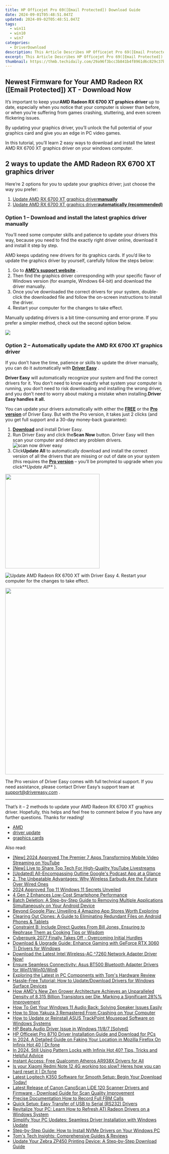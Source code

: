 ```yaml
---
title: HP Officejet Pro 69([Email Protected]) Download Guide
date: 2024-09-01T05:48:51.047Z
updated: 2024-09-02T05:48:51.047Z
tags:
  - win11
  - win10
  - win7
categories:
  - DriverDownload
description: This Article Describes HP Officejet Pro 69([Email Protected]) Download Guide
excerpt: This Article Describes HP Officejet Pro 69([Email Protected]) Download Guide
thumbnail: https://thmb.techidaily.com/29a96f3bcc3b841b4f8961d6c829c37b0d1cbb55b276ad7aa67abd1cbcf1e8ed.jpg
---
```


## Newest Firmware for Your AMD Radeon RX ([Email Protected]) XT - Download Now

It’s important to keep your**AMD Radeon RX 6700 XT graphics driver** up to date, especially when you notice that your computer is slower than before, or when you’re suffering from games crashing, stuttering, and even screen flickering issues.

 By updating your graphics driver, you’ll unlock the full potential of your graphics card and give you an edge in PC video games.

 In this tutorial, you’ll learn 2 easy ways to download and install the latest AMD RX 6700 XT graphics driver on your windows computer.

## 2 ways to update the AMD Radeon RX 6700 XT graphics driver

 Here’re 2 options for you to update your graphics driver; just choose the way you prefer:

1. [Update AMD RX 6700 XT graphics driver**manually**](https://tools.techidaily.com/drivereasy/download/)
2. [Update AMD RX 6700 XT graphics driver**automatically (recommended)**](https://www.drivereasy.com/knowledge/latest-amd-rx-6700-xt-driver-download-for-windows/#h-option-2-automatically-update-the-amd-rx-6700-xt-graphics-driver)

### Option 1 – Download and install the latest graphics driver manually

 You’ll need some computer skills and patience to update your drivers this way, because you need to find the exactly right driver online, download it and install it step by step.

 AMD keeps updating new drivers for its graphics cards. If you’d like to update the graphics driver by yourself, carefully follow the steps below:

1. Go to **[AMD’s support website](https://www.amd.com/en/support)**  .
2. Then find the graphics driver corresponding with your specific flavor of Windows version (for example, Windows 64-bit) and download the driver manually.
3. Once you’ve downloaded the correct drivers for your system, double-click the downloaded file and follow the on-screen instructions to install the driver.
4. Restart your computer for the changes to take effect.

 Manually updating drivers is a bit time-consuming and error-prone. If you prefer a simpler method, check out the second option below.

<!-- affiliate ads begin -->
<a href="https://shop.incomedia.eu/order/checkout.php?PRODS=12730965&QTY=1&AFFILIATE=108875&CART=1"><img src="https://incomedia.eu/files/images/affiliates/w5/03_WBSX5_728x90_red_CTA.jpg" border="0"></a>
<!-- affiliate ads end -->
### **Option 2 – Automatically update the AMD RX 6700 XT graphics driver**

 If you don’t have the time, patience or skills to update the driver manually, you can do it automatically with **[Driver Easy](https://tools.techidaily.com/drivereasy/download/)**  .

**Driver Easy** will automatically recognize your system and find the correct drivers for it. You don’t need to know exactly what system your computer is running, you don’t need to risk downloading and installing the wrong driver, and you don’t need to worry about making a mistake when installing.**Driver Easy handles it all.**

 You can update your drivers automatically with either the **[FREE](https://tools.techidaily.com/drivereasy/download/)**  or the[](https://tools.techidaily.com/drivereasy/download/) **[Pro version](https://tools.techidaily.com/drivereasy/download/)**  of Driver Easy. But with the Pro version, it takes just 2 clicks (and you get full support and a 30-day money-back guarantee):

1. **[Download](https://tools.techidaily.com/drivereasy/download/)**  and install Driver Easy.
2. Run Driver Easy and click the**Scan Now** button. Driver Easy will then scan your computer and detect any problem drivers.  
![scan now driver easy](https://images.drivereasy.com/wp-content/uploads/2020/09/scan-now-driver-easy-2.jpg)
3. Click**Update All** to automatically download and install the correct version of all the drivers that are missing or out of date on your system (this requires the[](https://tools.techidaily.com/drivereasy/download/) **[Pro version](https://tools.techidaily.com/drivereasy/download/)**  – you’ll be prompted to upgrade when you click**_Update All_** ).  
<!-- affiliate ads begin -->
<a href="https://coinrule.sjv.io/c/5597632/1958374/18409" target="_top" id="1958374"><img src="//a.impactradius-go.com/display-ad/18409-1958374" border="0" alt="" width="300" height="300"/></a><img height="0" width="0" src="https://imp.pxf.io/i/5597632/1958374/18409" style="position:absolute;visibility:hidden;" border="0" />
<!-- affiliate ads end -->
![Update AMD Radeon RX 6700 XT with Driver Easy](https://images.drivereasy.com/wp-content/uploads/2021/03/Update-AMD-Radeon-RX-6700-XT-with-Driver-Easy.jpg)
4. Restart your computer for the changes to take effect.
<!-- affiliate ads begin -->
<a href="https://mushroom-supplies.sjv.io/c/5597632/1692242/18134" target="_top" id="1692242"><img src="//a.impactradius-go.com/display-ad/18134-1692242" border="0" alt="" width="834" height="592"/></a><img height="0" width="0" src="https://imp.pxf.io/i/5597632/1692242/18134" style="position:absolute;visibility:hidden;" border="0" />
<!-- affiliate ads end -->

 The Pro version of Driver Easy comes with full technical support. If you need assistance, please contact Driver Easy’s support team at [support@drivereasy.com](https://tools.techidaily.com/drivereasy/download/) .

---

 That’s it – 2 methods to update your AMD Radeon RX 6700 XT graphics driver. Hopefully, this helps and feel free to comment below if you have any further questions. Thanks for reading!

* [AMD](https://tools.techidaily.com/drivereasy/download/)
* [driver update](https://tools.techidaily.com/drivereasy/download/)
* [graphics cards](https://tools.techidaily.com/drivereasy/download/)

<ins class="adsbygoogle"
     style="display:block"
     data-ad-format="autorelaxed"
     data-ad-client="ca-pub-7571918770474297"
     data-ad-slot="1223367746"></ins>



<ins class="adsbygoogle"
     style="display:block"
     data-ad-client="ca-pub-7571918770474297"
     data-ad-slot="8358498916"
     data-ad-format="auto"
     data-full-width-responsive="true"></ins>

<span class="atpl-alsoreadstyle">Also read:</span>
<div><ul>
<li><a href="https://youtube-sure.techidaily.com/024-approved-the-premier-7-apps-transforming-mobile-video-streaming-on-youtube/"><u>[New] 2024 Approved  The Premier 7 Apps Transforming Mobile Video Streaming on YouTube</u></a></li>
<li><a href="https://facebook-video-share.techidaily.com/new-live-to-share-top-tech-for-high-quality-youtube-livestreams/"><u>[New] Live to Share  Top Tech For High-Quality YouTube Livestreams</u></a></li>
<li><a href="https://fox-helps.techidaily.com/updated-all-encompassing-outline-googles-podcast-app-at-a-glance/"><u>[Updated] All-Encompassing Outline  Google's Podcast App at a Glance</u></a></li>
<li><a href="https://hardware-updates.techidaily.com/2-the-unbeatable-advantages-why-wireless-earbuds-are-the-future-over-wired-ones/"><u>2. The Unbeatable Advantages: Why Wireless Earbuds Are the Future Over Wired Ones</u></a></li>
<li><a href="https://some-approaches.techidaily.com/2024-approved-top-11-windows-11-secrets-unveiled/"><u>2024 Approved  Top 11 Windows 11 Secrets Unveiled</u></a></li>
<li><a href="https://hardware-updates.techidaily.com/4-gen-2-enhances-low-cost-smartphone-performance/"><u>4 Gen 2 Enhances Low-Cost Smartphone Performance</u></a></li>
<li><a href="https://hardware-updates.techidaily.com/batch-deletion-a-step-by-step-guide-to-removing-multiple-applications-simultaneously-on-your-android-device/"><u>Batch Deletion: A Step-by-Step Guide to Removing Multiple Applications Simultaneously on Your Android Device</u></a></li>
<li><a href="https://hardware-updates.techidaily.com/beyond-google-play-unveiling-4-amazing-app-stores-worth-exploring/"><u>Beyond Google Play: Unveiling 4 Amazing App Stores Worth Exploring</u></a></li>
<li><a href="https://hardware-updates.techidaily.com/clearing-out-clones-a-guide-to-eliminating-redundant-files-on-android-phones-and-tablets/"><u>Clearing Out Clones: A Guide to Eliminating Redundant Files on Android Phones & Tablets</u></a></li>
<li><a href="https://hardware-updates.techidaily.com/1722970659933-constraint-b-include-direct-quotes-from-bill-jones-ensuring-to-rephrase-them-as-cooking-tips-or-wisdom/"><u>Constraint B: Include Direct Quotes From Bill Jones, Ensuring to Rephrase Them as Cooking Tips or Wisdom</u></a></li>
<li><a href="https://win-able.techidaily.com/cyberpunk-2077-finally-takes-off-overcoming-initial-hurdles/"><u>Cyberpunk 2077 Finally Takes Off - Overcoming Initial Hurdles</u></a></li>
<li><a href="https://hardware-updates.techidaily.com/download-and-upgrade-guide-enhance-gaming-with-geforce-rtx-3060-ti-drivers-for-windows/"><u>Download & Upgrade Guide: Enhance Gaming with GeForce RTX 3060 Ti Drivers for Windows</u></a></li>
<li><a href="https://hardware-updates.techidaily.com/download-the-latest-intel-wireless-ac-7260-network-adapter-driver-now/"><u>Download the Latest Intel Wireless-AC ^7260 Network Adapter Driver Now!</u></a></li>
<li><a href="https://hardware-updates.techidaily.com/ensure-seamless-connectivity-asus-bt500-bluetooth-adapter-drivers-for-win11win10win8/"><u>Ensure Seamless Connectivity: Asus BT500 Bluetooth Adapter Drivers for Win11/Win10/Win8</u></a></li>
<li><a href="https://hardware-updates.techidaily.com/exploring-the-latest-in-pc-components-with-toms-hardware-review/"><u>Exploring the Latest in PC Components with Tom's Hardware Review</u></a></li>
<li><a href="https://hardware-updates.techidaily.com/hassle-free-tutorial-how-to-updatedownload-drivers-for-windows-surface-devices/"><u>Hassle-Free Tutorial: How to Update/Download Drivers for Windows Surface Devices</u></a></li>
<li><a href="https://hardware-updates.techidaily.com/how-amds-new-zen-grower-architecture-achieves-an-unparalleled-density-of-8315-billion-transistors-per-die-marking-a-significant-28-improvement/"><u>How AMD's New Zen Grower Architecture Achieves an Unparalleled Density of 8.315 Billion Transistors per Die, Marking a Significant 28%% Improvement</u></a></li>
<li><a href="https://sound-issues.techidaily.com/how-to-get-your-windows-11-audio-back-solving-speaker-issues-easily/"><u>How To Get Your Windows 11 Audio Back: Solving Speaker Issues Easily</u></a></li>
<li><a href="https://win-solutions.techidaily.com/how-to-stop-yakuza-3-remastered-from-crashing-on-your-computer/"><u>How to Stop Yakuza 3 Remastered From Crashing on Your Computer</u></a></li>
<li><a href="https://hardware-updates.techidaily.com/how-to-update-or-reinstall-asus-trackpoint-mousepad-software-on-windows-systems/"><u>How to Update or Reinstall ASUS TrackPoint Mousepad Software on Windows Systems</u></a></li>
<li><a href="https://hardware-updates.techidaily.com/hp-beats-audio-driver-issue-in-windows-1187-solved/"><u>HP Beats Audio Driver Issue in Windows 11/8/7 [Solved]</u></a></li>
<li><a href="https://hardware-updates.techidaily.com/hp-officejet-pro-8710-driver-installation-guide-and-download-for-pcs/"><u>HP Officejet Pro 8710 Driver Installation Guide and Download for PCs</u></a></li>
<li><a href="https://change-location.techidaily.com/in-2024-a-detailed-guide-on-faking-your-location-in-mozilla-firefox-on-infinix-hot-40-drfone-by-drfone-virtual-android/"><u>In 2024, A Detailed Guide on Faking Your Location in Mozilla Firefox On Infinix Hot 40 | Dr.fone</u></a></li>
<li><a href="https://unlock-android.techidaily.com/in-2024-still-using-pattern-locks-with-infinix-hot-40-tips-tricks-and-helpful-advice-by-drfone-android/"><u>In 2024, Still Using Pattern Locks with Infinix Hot 40? Tips, Tricks and Helpful Advice</u></a></li>
<li><a href="https://hardware-updates.techidaily.com/instant-access-free-qualcomm-atheros-ar938x-drivers-for-all/"><u>Instant Access: Free Qualcomm Atheros AR938X Drivers for All</u></a></li>
<li><a href="https://techidaily.com/is-your-xiaomi-redmi-note-12-4g-working-too-slow-heres-how-you-can-hard-reset-it-drfone-by-drfone-reset-android-reset-android/"><u>Is your Xiaomi Redmi Note 12 4G working too slow? Heres how you can hard reset it | Dr.fone</u></a></li>
<li><a href="https://hardware-updates.techidaily.com/1722975285661-latest-logitech-k350-software-for-smooth-setup-begin-your-download-today/"><u>Latest Logitech K350 Software for Smooth Setup: Begin Your Download Today!</u></a></li>
<li><a href="https://hardware-updates.techidaily.com/latest-release-of-canon-canoscan-lide-120-scanner-drivers-and-firmware-download-guide-for-scan-quality-improvement/"><u>Latest Release of Canon CanoScan LiDE 120 Scanner Drivers and Firmware - Download Guide for Scan Quality Improvement</u></a></li>
<li><a href="https://on-screen-recording.techidaily.com/precise-documentation-how-to-record-full-fbm-calls/"><u>Precise Documentation  How to Record Full FBM Calls</u></a></li>
<li><a href="https://hardware-updates.techidaily.com/quick-setup-easy-transfer-of-usb-to-serial-rs232-drivers/"><u>Quick Setup: Easy Transfer of USB to Serial (RS232) Drivers</u></a></li>
<li><a href="https://hardware-updates.techidaily.com/revitalize-your-pc-learn-how-to-refresh-ati-radeon-drivers-on-a-windows-system/"><u>Revitalize Your PC: Learn How to Refresh ATI Radeon Drivers on a Windows System</u></a></li>
<li><a href="https://hardware-updates.techidaily.com/simplify-your-pc-updates-seamless-driver-installation-with-windows-update/"><u>Simplify Your PC Updates: Seamless Driver Installation with Windows Update</u></a></li>
<li><a href="https://hardware-updates.techidaily.com/step-by-step-guide-how-to-install-nvme-drivers-on-your-windows-pc/"><u>Step-by-Step Guide: How to Install NVMe Drivers on Your Windows PC</u></a></li>
<li><a href="https://hardware-updates.techidaily.com/17248983800521-toms-tech-insights-comprehensive-guides-and-reviews/"><u>Tom's Tech Insights: Comprehensive Guides & Reviews</u></a></li>
<li><a href="https://hardware-updates.techidaily.com/update-your-zebra-zp450-printing-device-a-step-by-step-download-guide/"><u>Update Your Zebra ZP450 Printing Device: A Step-by-Step Download Guide</u></a></li>
</ul></div>
